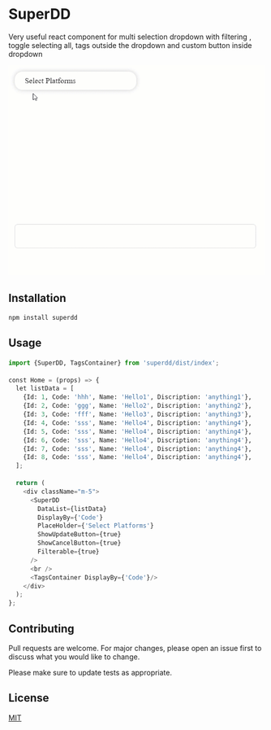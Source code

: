 # SuperDD

Very useful react component for multi selection dropdown with filtering , 
toggle selecting all, tags outside the dropdown and custom button inside dropdown

![Alt Text](src/ReadMe/supperdd.gif)

## Installation

```bash
npm install superdd
```

## Usage

```python
import {SuperDD, TagsContainer} from 'superdd/dist/index';

const Home = (props) => {
  let listData = [
    {Id: 1, Code: 'hhh', Name: 'Hello1', Discription: 'anything1'},
    {Id: 2, Code: 'ggg', Name: 'Hello2', Discription: 'anything2'},
    {Id: 3, Code: 'fff', Name: 'Hello3', Discription: 'anything3'},
    {Id: 4, Code: 'sss', Name: 'Hello4', Discription: 'anything4'},
    {Id: 5, Code: 'sss', Name: 'Hello4', Discription: 'anything4'},
    {Id: 6, Code: 'sss', Name: 'Hello4', Discription: 'anything4'},
    {Id: 7, Code: 'sss', Name: 'Hello4', Discription: 'anything4'},
    {Id: 8, Code: 'sss', Name: 'Hello4', Discription: 'anything4'},
  ];

  return (
    <div className="m-5">
      <SuperDD
        DataList={listData}
        DisplayBy={'Code'}
        PlaceHolder={'Select Platforms'}
        ShowUpdateButton={true}
        ShowCancelButton={true}
        Filterable={true}
      />
      <br />
      <TagsContainer DisplayBy={'Code'}/>
    </div>
  );
};

```

## Contributing

Pull requests are welcome. For major changes, please open an issue first to discuss what you would like to change.

Please make sure to update tests as appropriate.

## License

[MIT](https://choosealicense.com/licenses/mit/)
